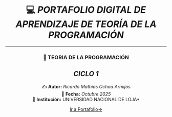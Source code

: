<div align="center">
  
# 💻 *PORTAFOLIO DIGITAL DE APRENDIZAJE DE TEORÍA DE LA PROGRAMACIÓN*  

---

### 📘 **TEORIA DE LA PROGRAMACIÓN**  

## *CICLO 1* 

✍️ **Autor:** *Ricardo Mathias Ochoa Armijos*  
📅 **Fecha:** *Octubre 2025*  
📍 **Institución:** UNIVERSIDAD NACIONAL DE LOJA*

[Ir a Portafolio→](index.md)

</div>
